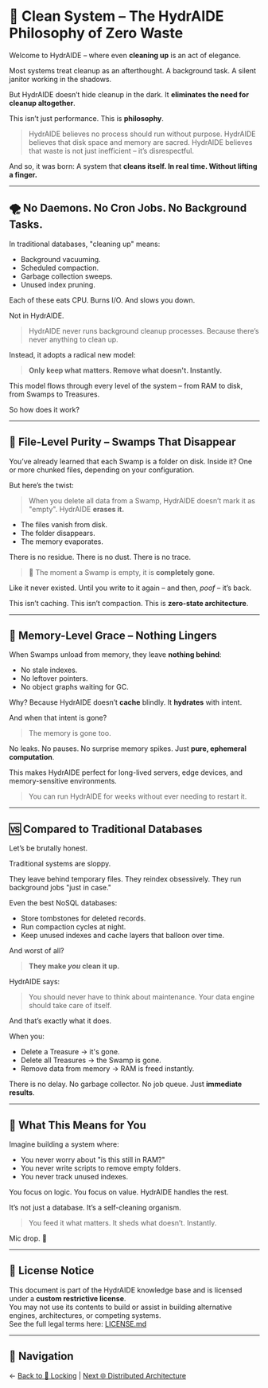 # 🧹 Clean System – The HydrAIDE Philosophy of Zero Waste

Welcome to HydrAIDE – where even **cleaning up** is an act of elegance.

Most systems treat cleanup as an afterthought.
A background task.
A silent janitor working in the shadows.

But HydrAIDE doesn’t hide cleanup in the dark.
It **eliminates the need for cleanup altogether**.

This isn’t just performance.
This is **philosophy**.

> HydrAIDE believes no process should run without purpose.
> HydrAIDE believes that disk space and memory are sacred.
> HydrAIDE believes that waste is not just inefficient – it’s disrespectful.

And so, it was born:
A system that **cleans itself. In real time. Without lifting a finger.**

---

## 🌪️ No Daemons. No Cron Jobs. No Background Tasks.

In traditional databases, "cleaning up" means:
- Background vacuuming.
- Scheduled compaction.
- Garbage collection sweeps.
- Unused index pruning.

Each of these eats CPU. Burns I/O. And slows you down.

Not in HydrAIDE.

> HydrAIDE never runs background cleanup processes.
> Because there’s never anything to clean up.

Instead, it adopts a radical new model:
> **Only keep what matters. Remove what doesn't. Instantly.**

This model flows through every level of the system – from RAM to disk, from Swamps to Treasures.

So how does it work?

---

## 💽 File-Level Purity – Swamps That Disappear

You’ve already learned that each Swamp is a folder on disk.
Inside it? One or more chunked files, depending on your configuration.

But here’s the twist:

> When you delete all data from a Swamp, HydrAIDE doesn’t mark it as "empty".
> HydrAIDE **erases it.**

- The files vanish from disk.
- The folder disappears.
- The memory evaporates.

There is no residue.
There is no dust.
There is no trace.

> 🧨 The moment a Swamp is empty, it is **completely gone**.

Like it never existed.
Until you write to it again – and then, *poof* – it’s back.

This isn’t caching. This isn’t compaction. This is **zero-state architecture**.

---

## 🧠 Memory-Level Grace – Nothing Lingers

When Swamps unload from memory, they leave **nothing behind**:
- No stale indexes.
- No leftover pointers.
- No object graphs waiting for GC.

Why?
Because HydrAIDE doesn’t **cache** blindly.
It **hydrates** with intent.

And when that intent is gone?
> The memory is gone too.

No leaks. No pauses. No surprise memory spikes.
Just **pure, ephemeral computation**.

This makes HydrAIDE perfect for long-lived servers, edge devices, and memory-sensitive environments.

> You can run HydrAIDE for weeks without ever needing to restart it.

---

## 🆚 Compared to Traditional Databases

Let’s be brutally honest.

Traditional systems are sloppy.

They leave behind temporary files.
They reindex obsessively.
They run background jobs "just in case."

Even the best NoSQL databases:
- Store tombstones for deleted records.
- Run compaction cycles at night.
- Keep unused indexes and cache layers that balloon over time.

And worst of all?
> **They make *you* clean it up.**

HydrAIDE says:
> You should never have to think about maintenance.
> Your data engine should take care of itself.

And that’s exactly what it does.

When you:
- Delete a Treasure → it's gone.
- Delete all Treasures → the Swamp is gone.
- Remove data from memory → RAM is freed instantly.

There is no delay. No garbage collector. No job queue.
Just **immediate results**.

---

## 🌌 What This Means for You

Imagine building a system where:
- You never worry about "is this still in RAM?"
- You never write scripts to remove empty folders.
- You never track unused indexes.

You focus on logic.
You focus on value.
HydrAIDE handles the rest.

It’s not just a database.
It’s a self-cleaning organism.

> You feed it what matters.
> It sheds what doesn’t.
> Instantly.

Mic drop. 🎤

---

## 📄 **License Notice**

This document is part of the HydrAIDE knowledge base and is licensed under a **custom restrictive license**.  
You may not use its contents to build or assist in building alternative engines, architectures, or competing systems.  
See the full legal terms here: [LICENSE.md](/LICENSE.md)

---

## 🧭 Navigation

← [Back to 🔐 Locking](./locking.md) | [Next 🌐 Distributed Architecture](./distributed-architecture.md)

